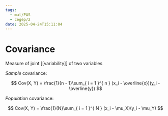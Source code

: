```yaml
---
tags:
  - mat/PAS
  - cegep/2
date: 2025-04-24T15:11:04
---
```


# Covariance

 Measure of joint [[variability]] of two variables

*Sample* covariance:

$$
Cov(X, Y) = \frac{1}{n - 1}\sum_{ i = 1 }^{ n } (x_i - \overline{x})(y_i - \overline{y})
$$

*Population* covariance:

$$
Cov(X, Y) = \frac{1}{N}\sum_{ i = 1 }^{ N } (x_i - \mu_X)(y_i - \mu_Y)
$$